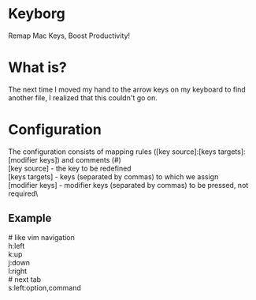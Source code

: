 # Keyborg
Remap Mac Keys, Boost Productivity!


# What is?
The next time I moved my hand to the arrow keys on my keyboard to find another file, I realized that this couldn't go on. 

# Configuration

The configuration consists of mapping rules ([key source]:[keys targets]:[modifier keys]) and comments (#)\
[key source] - the key to be redefined\
[keys targets] - keys (separated by commas) to which we assign\
[modifier keys] - modifier keys (separated by commas) to be pressed, not required\


## Example

\# like vim navigation\
h:left\
k:up\
j:down\
l:right\
\# next tab\
s:left:option,command
